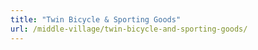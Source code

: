 ```yaml
---
title: "Twin Bicycle & Sporting Goods"
url: /middle-village/twin-bicycle-and-sporting-goods/
---
```

